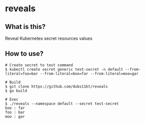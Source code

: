 # reveals

## What is this?

Reveal Kubernetes secret resources values

## How to use?

```
# Create secret to test command
$ kubectl create secret generic test-secret -n default --from-literal=foo=bar --from-literal=boo=far --from-literal=moo=gar

# Build
$ git clone https://github.com/dubs11kt/reveals
$ go build

# Exec
$ ./reveals --namespace default --secret test-secret
boo : far
foo : bar
moo : gar

```


